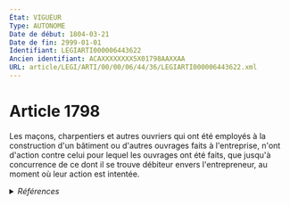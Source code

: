 ```yaml
---
État: VIGUEUR
Type: AUTONOME
Date de début: 1804-03-21
Date de fin: 2999-01-01
Identifiant: LEGIARTI000006443622
Ancien identifiant: ACAXXXXXXXX5X01798AAXXAA
URL: article/LEGI/ARTI/00/00/06/44/36/LEGIARTI000006443622.xml
---
```


<h1>Article 1798</h1>

Les maçons, charpentiers et autres ouvriers qui ont été employés à la
construction d'un bâtiment ou d'autres ouvrages faits à l'entreprise, n'ont
d'action contre celui pour lequel les ouvrages ont été faits, que jusqu'à
concurrence de ce dont il se trouve débiteur envers l'entrepreneur, au moment où
leur action est intentée.


<details>
  <summary><em>Références</em></summary>

  <h2>Articles faisant référence à l'article</h2>
  
  <ul>
    <li>
      <a href="https://legal.tricoteuses.fr//redirection/LEGIARTI000044073381?vers=git&vers=legifrance">Code du travail - article L3253-23 AUTONOME VIGUEUR, en vigueur depuis le 2022-01-01</a> CITATION source
    </li>
    <li>
      <a href="https://legal.tricoteuses.fr//redirection/LEGIARTI000006902923?vers=git&vers=legifrance">Code du travail - article L3253-23 AUTONOME MODIFIE, en vigueur du 2008-05-01 au 2016-08-10</a> CITATION source
    </li>
    <li>
      <a href="https://legal.tricoteuses.fr//redirection/LEGIARTI000006646499?vers=git&vers=legifrance">Code du travail - article L143-8 AUTONOME MODIFIE, en vigueur du 1973-01-03 au 1973-07-11</a> CITATION source
    </li>
    <li>
      <a href="https://legal.tricoteuses.fr//redirection/LEGIARTI000006646500?vers=git&vers=legifrance">Code du travail - article L143-8 AUTONOME ABROGE, en vigueur du 1973-07-11 au 2008-05-01</a> CITATION source
    </li>
    <li>
      <a href="https://legal.tricoteuses.fr//redirection/LEGIARTI000033021100?vers=git&vers=legifrance">Code du travail - article L3253-23 AUTONOME MODIFIE, en vigueur du 2016-08-10 au 2022-01-01</a> CITATION source
    </li>
    <li>
      <a href="https://legal.tricoteuses.fr//redirection/LEGIARTI000006656505?vers=git&vers=legifrance">Loi n° 52-1322 du 15 décembre 1952 instituant un code du travail dans les territoires et territoires associés relevant des ministères de la France d'Outre-mer. - article 103 AUTONOME VIGUEUR, en vigueur depuis le 2006-03-24</a> CITATION source
    </li>
    <li>
      <a href="https://legal.tricoteuses.fr//redirection/LEGIARTI000006656504?vers=git&vers=legifrance">Loi n° 52-1322 du 15 décembre 1952 instituant un code du travail dans les territoires et territoires associés relevant des ministères de la France d'Outre-mer. - article 103 AUTONOME MODIFIE, en vigueur du 1952-12-16 au 2006-03-24</a> CITATION source
    </li>
  </ul>
  
  <h2>Références faites par l'article</h2>
  
  <ul>
    <li>
      1952-12-15 CITATION cible <a href="https://legal.tricoteuses.fr//redirection/LEGIARTI000006656505?vers=git&vers=legifrance">Loi n° 52-1322 du 15 décembre 1952 instituant un code du travail dans les territoires et territoires associés relevant des ministères de la France d'Outre-mer. - article 103 AUTONOME VIGUEUR, en vigueur depuis le 2006-03-24</a>
    </li>
    <li>
      2999-01-01 CITATION cible <a href="https://legal.tricoteuses.fr//redirection/LEGIARTI000006646500?vers=git&vers=legifrance">Code du travail - article L143-8 AUTONOME ABROGE, en vigueur du 1973-07-11 au 2008-05-01</a>
    </li>
    <li>
      2999-01-01 CITATION cible <a href="https://legal.tricoteuses.fr//redirection/LEGIARTI000044073381?vers=git&vers=legifrance">Code du travail - article L3253-23 AUTONOME VIGUEUR, en vigueur depuis le 2022-01-01</a>
    </li>
    <li>
      CODIFICATION source Loi 1804-03-07
    </li>
    <li>
      CREATION source Loi 1804-03-07 promulguée le 17 mars 1804
    </li>
  </ul>
</details>
